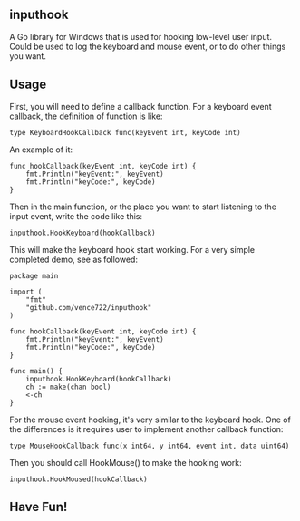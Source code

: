 inputhook
-----

A Go library for Windows that is used for hooking low-level user input. Could be used to log the keyboard and mouse event, or to do other things you want.

Usage
-----

First, you will need to define a callback function. For a keyboard event callback, the definition of function is like:
```
type KeyboardHookCallback func(keyEvent int, keyCode int)
```

An example of it:
```
func hookCallback(keyEvent int, keyCode int) {
	fmt.Println("keyEvent:", keyEvent)
	fmt.Println("keyCode:", keyCode)
}
```

Then in the main function, or the place you want to start listening to the input event, write the code like this:
```
inputhook.HookKeyboard(hookCallback)
```

This will make the keyboard hook start working. For a very simple completed demo, see as followed:
```
package main

import (
	"fmt"
	"github.com/vence722/inputhook"
)

func hookCallback(keyEvent int, keyCode int) {
	fmt.Println("keyEvent:", keyEvent)
	fmt.Println("keyCode:", keyCode)
}

func main() {
	inputhook.HookKeyboard(hookCallback)
	ch := make(chan bool)
	<-ch
}
```

For the mouse event hooking, it's very similar to the keyboard hook. One of the differences is it requires user to implement another callback function:
```
type MouseHookCallback func(x int64, y int64, event int, data uint64)
```

Then you should call HookMouse() to make the hooking work:
```
inputhook.HookMoused(hookCallback)
```

Have Fun!
-----
